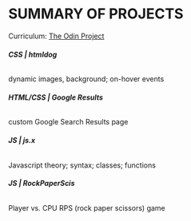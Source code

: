 # SUMMARY OF PROJECTS
Curriculum: [The Odin Project](https://www.theodinproject.com/dashboard)


###### <strong>CSS | htmldog </strong>
dynamic images, background; on-hover events


###### <strong>HTML/CSS | Google Results </strong>
custom Google Search Results page


###### <strong>JS | js.x</strong>
Javascript theory; syntax; classes; functions


###### <strong>JS | RockPaperScis</strong>
Player vs. CPU RPS (rock paper scissors) game 

